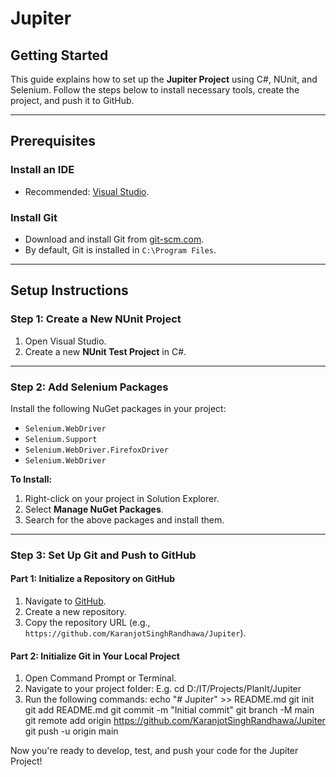 # Jupiter

## Getting Started
This guide explains how to set up the **Jupiter Project** using C#, NUnit, and Selenium. Follow the steps below to install necessary tools, create the project, and push it to GitHub.

---

## Prerequisites
### Install an IDE
- Recommended: [Visual Studio](https://visualstudio.microsoft.com/).

### Install Git
- Download and install Git from [git-scm.com](https://git-scm.com/).  
- By default, Git is installed in `C:\Program Files`.

---

## Setup Instructions

### Step 1: Create a New NUnit Project
1. Open Visual Studio.
2. Create a new **NUnit Test Project** in C#.

---

### Step 2: Add Selenium Packages
Install the following NuGet packages in your project:

- `Selenium.WebDriver`
- `Selenium.Support`
- `Selenium.WebDriver.FirefoxDriver`
- `Selenium.WebDriver`

**To Install:**
1. Right-click on your project in Solution Explorer.
2. Select **Manage NuGet Packages**.
3. Search for the above packages and install them.

---

### Step 3: Set Up Git and Push to GitHub

#### Part 1: Initialize a Repository on GitHub
1. Navigate to [GitHub](https://github.com).
2. Create a new repository.
3. Copy the repository URL (e.g., `https://github.com/KaranjotSinghRandhawa/Jupiter`).

#### Part 2: Initialize Git in Your Local Project
1. Open Command Prompt or Terminal.
2. Navigate to your project folder:
   E.g. cd D:/IT/Projects/PlanIt/Jupiter
3. Run the following commands:
    echo "# Jupiter" >> README.md
    git init
    git add README.md
    git commit -m "Initial commit"
    git branch -M main
    git remote add origin https://github.com/KaranjotSinghRandhawa/Jupiter
    git push -u origin main

Now you're ready to develop, test, and push your code for the Jupiter Project!
